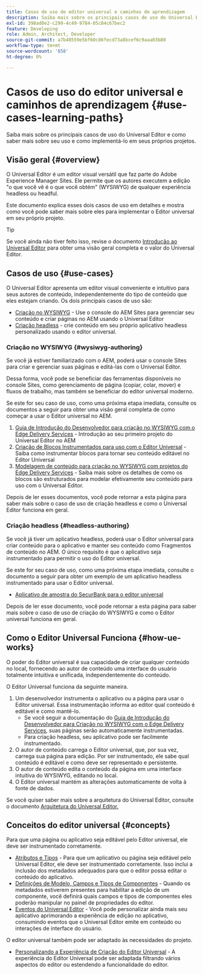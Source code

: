 ```yaml
---
title: Casos de uso do editor universal e caminhos de aprendizagem
description: Saiba mais sobre os principais casos de uso do Universal Editor e como aprender sobre seu uso e como implementá-lo em seus próprios projetos.
exl-id: 398ad0e2-c299-4c49-9784-05c84c67bec2
feature: Developing
role: Admin, Architect, Developer
source-git-commit: a7b48559e5bf60c86fecd73a8bcef6c9aaa03b80
workflow-type: tm+mt
source-wordcount: '858'
ht-degree: 0%

---
```


# Casos de uso do editor universal e caminhos de aprendizagem {#use-cases-learning-paths}

Saiba mais sobre os principais casos de uso do Universal Editor e como saber mais sobre seu uso e como implementá-lo em seus próprios projetos.

## Visão geral {#overview}

O Universal Editor é um editor visual versátil que faz parte do Adobe Experience Manager Sites. Ele permite que os autores executem a edição &quot;o que você vê é o que você obtém&quot; (WYSIWYG) de qualquer experiência headless ou headful.

Este documento explica esses dois casos de uso em detalhes e mostra como você pode saber mais sobre eles para implementar o Editor universal em seu próprio projeto.

>[!TIP]
>
>Se você ainda não tiver feito isso, revise o documento [Introdução ao Universal Editor](/help/implementing/universal-editor/introduction.md) para obter uma visão geral completa e o valor do Universal Editor.

## Casos de uso {#use-cases}

O Universal Editor apresenta um editor visual conveniente e intuitivo para seus autores de conteúdo, independentemente do tipo de conteúdo que eles estejam criando. Os dois principais casos de uso são:

* [Criação no WYSIWYG](#wysiwyg-authoring) - Use o console do AEM Sites para gerenciar seu conteúdo e criar páginas no AEM usando o Universal Editor
* [Criação headless](#headless-authoring) - crie conteúdo em seu próprio aplicativo headless personalizado usando o editor universal.

### Criação no WYSIWYG {#wysiwyg-authoring}

Se você já estiver familiarizado com o AEM, poderá usar o console Sites para criar e gerenciar suas páginas e editá-las com o Universal Editor.

Dessa forma, você pode se beneficiar das ferramentas disponíveis no console Sites, como gerenciamento de página (copiar, colar, mover) e fluxos de trabalho, mas também se beneficiar do editor universal moderno.

Se este for seu caso de uso, como uma próxima etapa imediata, consulte os documentos a seguir para obter uma visão geral completa de como começar a usar o Editor universal no AEM.

1. [Guia de Introdução do Desenvolvedor para criação no WYSIWYG com o Edge Delivery Services](/help/edge/wysiwyg-authoring/edge-dev-getting-started.md) - Introdução ao seu primeiro projeto do Universal Editor no AEM
1. [Criação de Blocos Instrumentados para uso com o Editor Universal](/help/edge/wysiwyg-authoring/create-block.md) - Saiba como instrumentar blocos para tornar seu conteúdo editável no Editor Universal
1. [Modelagem de conteúdo para criação no WYSIWYG com projetos do Edge Delivery Services](/help/edge/wysiwyg-authoring/content-modeling.md) - Saiba mais sobre os detalhes de como os blocos são estruturados para modelar efetivamente seu conteúdo para uso com o Universal Editor.

Depois de ler esses documentos, você pode retornar a esta página para saber mais sobre o caso de uso de criação headless e como o Universal Editor funciona em geral.

### Criação headless {#headless-authoring}

Se você já tiver um aplicativo headless, poderá usar o Editor universal para criar conteúdo para o aplicativo e manter seu conteúdo como Fragmentos de conteúdo no AEM. O único requisito é que o aplicativo seja instrumentado para permitir o uso do Editor universal.

Se este for seu caso de uso, como uma próxima etapa imediata, consulte o documento a seguir para obter um exemplo de um aplicativo headless instrumentado para usar o Editor universal.

* [Aplicativo de amostra do SecurBank para o editor universal](/help/implementing/universal-editor/securbank.md)

Depois de ler esse documento, você pode retornar a esta página para saber mais sobre o caso de uso de criação do WYSIWYG e como o Editor universal funciona em geral.

## Como o Editor Universal Funciona {#how-ue-works}

O poder do Editor universal é sua capacidade de criar qualquer conteúdo no local, fornecendo ao autor de conteúdo uma interface do usuário totalmente intuitiva e unificada, independentemente do conteúdo.

O Editor Universal funciona da seguinte maneira.

1. Um desenvolvedor instrumenta o aplicativo ou a página para usar o Editor universal. Essa instrumentação informa ao editor qual conteúdo é editável e como mantê-lo.
   * Se você seguir a documentação do [Guia de Introdução do Desenvolvedor para Criação no WYSIWYG com o Edge Delivery Services](/help/edge/wysiwyg-authoring/edge-dev-getting-started.md), suas páginas serão automaticamente instrumentadas.
   * Para criação headless, seu aplicativo pode ser facilmente instrumentado.
1. O autor de conteúdo carrega o Editor universal, que, por sua vez, carrega sua página para edição. Por ser instrumentado, ele sabe qual conteúdo é editável e como deve ser representado e persistente.
1. O autor de conteúdo edita o conteúdo da página em uma interface intuitiva do WYSIWYG, editando no local.
1. O Editor universal mantém as alterações automaticamente de volta à fonte de dados.

Se você quiser saber mais sobre a arquitetura do Universal Editor, consulte o documento [Arquitetura do Universal Editor.](/help/implementing/universal-editor/architecture.md)

## Conceitos do editor universal {#concepts}

Para que uma página ou aplicativo seja editável pelo Editor universal, ele deve ser instrumentado corretamente.

* [Atributos e Tipos](/help/implementing/universal-editor/attributes-types.md) - Para que um aplicativo ou página seja editável pelo Universal Editor, ele deve ser instrumentado corretamente. Isso inclui a inclusão dos metadados adequados para que o editor possa editar o conteúdo do aplicativo.
* [Definições de Modelo, Campos e Tipos de Componentes](/help/implementing/universal-editor/field-types.md) - Quando os metadados estiverem presentes para habilitar a edição de um componente, você definirá quais campos e tipos de componentes eles poderão manipular no painel de propriedades do editor.
* [Eventos do Universal Editor](/help/implementing/universal-editor/events.md) - Você pode personalizar ainda mais seu aplicativo aprimorando a experiência de edição no aplicativo, consumindo eventos que o Universal Editor emite em conteúdo ou interações de interface do usuário.

O editor universal também pode ser adaptado às necessidades do projeto.

* [Personalizando a Experiência de Criação do Editor Universal](/help/implementing/universal-editor/customizing.md) - A experiência do Editor Universal pode ser adaptada filtrando vários aspectos do editor ou estendendo a funcionalidade do editor.
